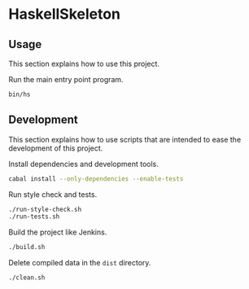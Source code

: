 # HaskellSkeleton

## Usage

This section explains how to use this project.

Run the main entry point program.

```sh
bin/hs
```


## Development

This section explains how to use scripts that are intended to ease the development of this project.

Install dependencies and development tools.

```sh
cabal install --only-dependencies --enable-tests
```

Run style check and tests.

```sh
./run-style-check.sh
./run-tests.sh
```

Build the project like Jenkins.

```sh
./build.sh
```

Delete compiled data in the `dist` directory.

```sh
./clean.sh
```
